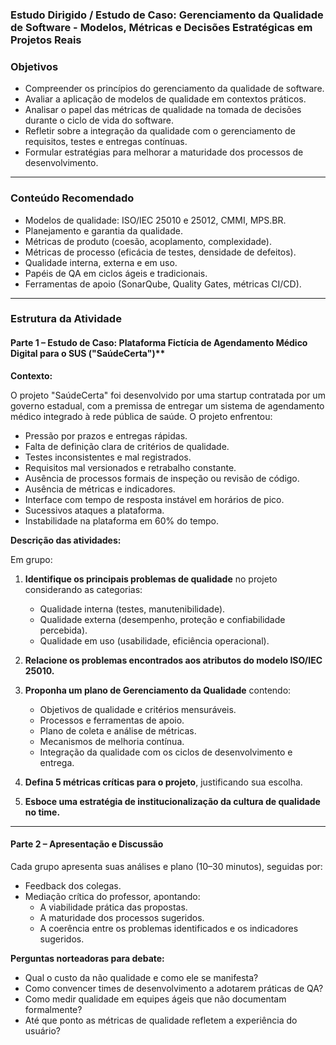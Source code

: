 
### Estudo Dirigido / Estudo de Caso: Gerenciamento da Qualidade de Software - Modelos, Métricas e Decisões Estratégicas em Projetos Reais

### Objetivos

- Compreender os princípios do gerenciamento da qualidade de software.
- Avaliar a aplicação de modelos de qualidade em contextos práticos.
- Analisar o papel das métricas de qualidade na tomada de decisões durante o ciclo de vida do software.
- Refletir sobre a integração da qualidade com o gerenciamento de requisitos, testes e entregas contínuas.
- Formular estratégias para melhorar a maturidade dos processos de desenvolvimento.

---

### Conteúdo Recomendado

- Modelos de qualidade: ISO/IEC 25010 e 25012, CMMI, MPS.BR.
- Planejamento e garantia da qualidade.
- Métricas de produto (coesão, acoplamento, complexidade).
- Métricas de processo (eficácia de testes, densidade de defeitos).
- Qualidade interna, externa e em uso.
- Papéis de QA em ciclos ágeis e tradicionais.
- Ferramentas de apoio (SonarQube, Quality Gates, métricas CI/CD).

---

### Estrutura da Atividade


#### Parte 1 – Estudo de Caso: Plataforma Fictícia de Agendamento Médico Digital para o SUS ("SaúdeCerta")**

**Contexto:**

O projeto "SaúdeCerta" foi desenvolvido por uma startup contratada por um governo estadual, com a premissa de entregar um sistema de agendamento médico integrado à rede pública de saúde. O projeto enfrentou:

- Pressão por prazos e entregas rápidas.
- Falta de definição clara de critérios de qualidade.
- Testes inconsistentes e mal registrados.
- Requisitos mal versionados e retrabalho constante.
- Ausência de processos formais de inspeção ou revisão de código.
- Ausência de métricas e indicadores.
- Interface com tempo de resposta instável em horários de pico.
- Sucessivos ataques a plataforma.
- Instabilidade na plataforma em 60% do tempo.

**Descrição das atividades:**

Em grupo:

1. **Identifique os principais problemas de qualidade** no projeto considerando as categorias:
   - Qualidade interna (testes, manutenibilidade).
   - Qualidade externa (desempenho, proteção e confiabilidade percebida).
   - Qualidade em uso (usabilidade, eficiência operacional).

2. **Relacione os problemas encontrados aos atributos do modelo ISO/IEC 25010.**

3. **Proponha um plano de Gerenciamento da Qualidade** contendo:
   - Objetivos de qualidade e critérios mensuráveis.
   - Processos e ferramentas de apoio.
   - Plano de coleta e análise de métricas.
   - Mecanismos de melhoria contínua.
   - Integração da qualidade com os ciclos de desenvolvimento e entrega.

4. **Defina 5 métricas críticas para o projeto**, justificando sua escolha.

5. **Esboce uma estratégia de institucionalização da cultura de qualidade no time.**

---

#### Parte 2 – Apresentação e Discussão

Cada grupo apresenta suas análises e plano (10–30 minutos), seguidas por:

- Feedback dos colegas.
- Mediação crítica do professor, apontando:
  - A viabilidade prática das propostas.
  - A maturidade dos processos sugeridos.
  - A coerência entre os problemas identificados e os indicadores sugeridos.

**Perguntas norteadoras para debate:**

- Qual o custo da não qualidade e como ele se manifesta?
- Como convencer times de desenvolvimento a adotarem práticas de QA?
- Como medir qualidade em equipes ágeis que não documentam formalmente?
- Até que ponto as métricas de qualidade refletem a experiência do usuário?

